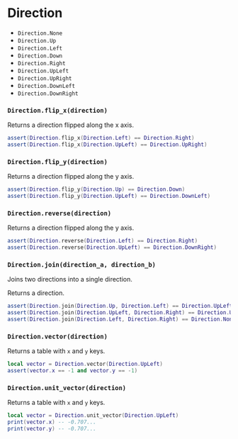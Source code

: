 # Direction

- `Direction.None`
- `Direction.Up`
- `Direction.Left`
- `Direction.Down`
- `Direction.Right`
- `Direction.UpLeft`
- `Direction.UpRight`
- `Direction.DownLeft`
- `Direction.DownRight`

### `Direction.flip_x(direction)`

Returns a direction flipped along the x axis.

```lua
assert(Direction.flip_x(Direction.Left) == Direction.Right)
assert(Direction.flip_x(Direction.UpLeft) == Direction.UpRight)
```

### `Direction.flip_y(direction)`

Returns a direction flipped along the y axis.

```lua
assert(Direction.flip_y(Direction.Up) == Direction.Down)
assert(Direction.flip_y(Direction.UpLeft) == Direction.DownLeft)
```

### `Direction.reverse(direction)`

Returns a direction flipped along the y axis.

```lua
assert(Direction.reverse(Direction.Left) == Direction.Right)
assert(Direction.reverse(Direction.UpLeft) == Direction.DownRight)
```

### `Direction.join(direction_a, direction_b)`

Joins two directions into a single direction.

Returns a direction.

```lua
assert(Direction.join(Direction.Up, Direction.Left) == Direction.UpLeft)
assert(Direction.join(Direction.UpLeft, Direction.Right) == Direction.Up)
assert(Direction.join(Direction.Left, Direction.Right) == Direction.None)
```

### `Direction.vector(direction)`

Returns a table with `x` and `y` keys.

```lua
local vector = Direction.vector(Direction.UpLeft)
assert(vector.x == -1 and vector.y == -1)
```

### `Direction.unit_vector(direction)`

Returns a table with `x` and `y` keys.

```lua
local vector = Direction.unit_vector(Direction.UpLeft)
print(vector.x) -- -0.707...
print(vector.y) -- -0.707...
```

